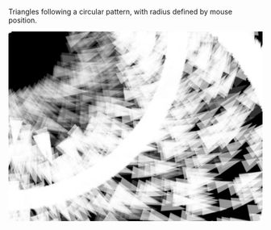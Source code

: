 Triangles following a circular pattern, with radius defined by mouse position.

![alt text](https://raw.githubusercontent.com/seem-less/Creative-Coding-Scrapbook/master/CircularTriangles/triangles.JPG)
